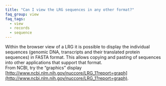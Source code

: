 ```yaml
---
title: "Can I view the LRG sequences in any other format?"
faq_group: view
faq_tags:
  - view
  - records
  - sequence
---
```


Within the browser view of a LRG it is possible to display the individual sequences (genomic DNA, transcripts and their translated protein sequences) in FASTA format. This allows copying and pasting of sequences into other applications that support that format.  
From NCBI, try the “graphics” display [http://www.ncbi.nlm.nih.gov/nuccore/LRG_1?report=graph](http://www.ncbi.nlm.nih.gov/nuccore/LRG_1?report=graph).
